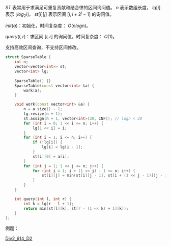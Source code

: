 $ST$ 表常用于求满足可重复贡献和结合律的区间询问值。 $n$ 表示数组长度， $lg[i]$ 表示 $\lfloor log_2i\rfloor$， $st[i][j]$ 表示区间 $[i, i+2^j-1]$ 的询问值。

$init(a)$：初始化，时间复杂度： $O(nlogn)$。

$query(l,r)$：求区间 $[l,r]$ 的询问值，时间复杂度： $O(1)$。

支持高效区间查询，不支持区间修改。

```C++
struct SparseTable {
    int n;
    vector<vector<int>> st;
    vector<int> lg;
    
    SparseTable() {}
    SparseTable(const vector<int> &a) {
        work(a);
    }

    void work(const vector<int> &a) {
        n = a.size() - 1;
        lg.resize(n + 1);
        st.assign(n + 1, vector<int>(20, INF)); // logn < 20
        for (int i = 0; 1 << i <= n; i++) {
            lg[1 << i] = i;
        }
        for (int i = 1; i <= n; i++) {
            if (!lg[i]) {
                lg[i] = lg[i - 1];
            }
            st[i][0] = a[i];
        }
        for (int j = 1; 1 << j <= n; j++) {
            for (int i = 1; i + (1 << j) - 1 <= n; i++) {
                st[i][j] = min(st[i][j - 1], st[i + (1 << j - 1)][j - 1]);
            }
        }
    }

    int query(int l, int r) {
        int k = lg[r - l + 1];
        return min(st[l][k], st[r - (1 << k) + 1][k]);
    }
};
```

例题：

[Div2_914_D2](https://codeforces.com/contest/1904/problem/D2)

